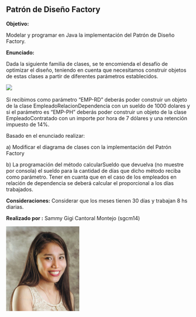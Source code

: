 Patrón de Diseño Factory
---

**Objetivo:**

Modelar y programar en Java la implementación del Patrón de Diseño Factory.

**Enunciado:**

Dada la siguiente familia de clases, se te encomienda el desafío de optimizar el diseño, teniendo en cuenta que necesitamos construir objetos de estas clases a partir de diferentes parámetros establecidos.

![](https://raw.githubusercontent.com/sgcm14/0523C02-proyectos-java/main/introduccion/src/disenio_factory/empleado/Captura.PNG)

Si recibimos como parámetro “EMP-RD” deberás poder construir un objeto de la clase EmpleadoRelacionDependencia con un sueldo de 1000 dolares y si el parámetro es “EMP-PH” deberás poder construir un objeto de la clase EmpleadoContratado con un importe por hora de 7 dólares y una retención impuesto de 14%.

Basado en el enunciado realizar:

a) Modificar el diagrama de clases con la implementación del Patrón Factory

b) La programación del método calcularSueldo que devuelva (no muestre por consola) el sueldo para la cantidad de días que dicho método reciba como parámetro. Tener en cuanta que en el caso de los empleados en relación de dependencia se deberá calcular el proporcional a los días trabajados.

**Consideraciones:** Considerar que los meses tienen 30 días y trabajan 8 hs diarias.


**Realizado por :** Sammy Gigi Cantoral Montejo (sgcm14)

<img src ="https://raw.githubusercontent.com/sgcm14/sgcm14/main/sammy.jpg" width="200">